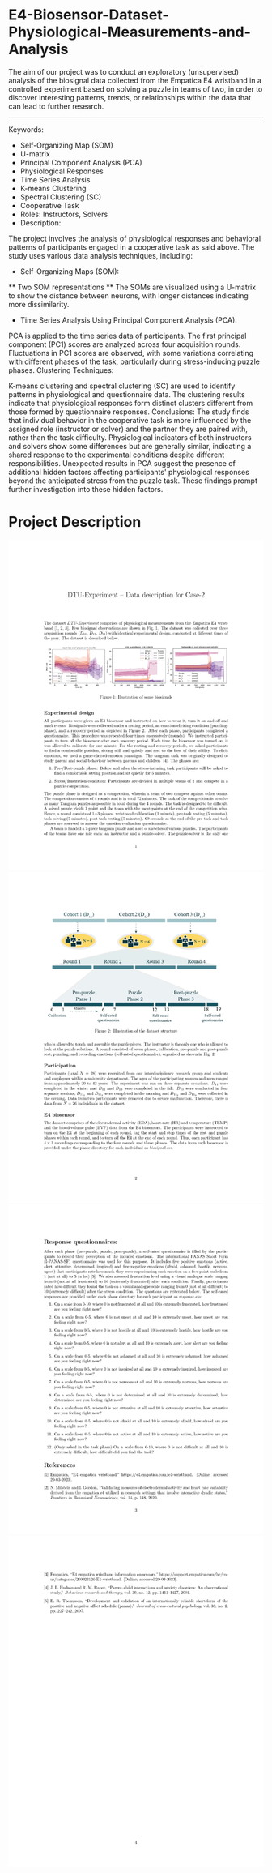 # E4-Biosensor-Dataset-Physiological-Measurements-and-Analysis
The aim of our project was to conduct an exploratory (unsupervised) analysis of the biosignal data collected from the Empatica E4 wristband in a controlled experiment based on solving a puzzle in teams of two, in order to discover interesting patterns, trends, or relationships within the data that can lead to further research.

-------------------------------------
Keywords:
* Self-Organizing Map (SOM)
* U-matrix
* Principal Component Analysis (PCA)
* Physiological Responses
* Time Series Analysis
* K-means Clustering
* Spectral Clustering (SC)
* Cooperative Task
* Roles: Instructors, Solvers
* Description:

The project involves the analysis of physiological responses and behavioral patterns of participants engaged in a cooperative task as said above. The study uses various data analysis techniques, including:

* Self-Organizing Maps (SOM):

** Two SOM representations
** The SOMs are visualized using a U-matrix to show the distance between neurons, with longer distances indicating more dissimilarity.

* Time Series Analysis Using Principal Component Analysis (PCA):

PCA is applied to the time series data of participants.
The first principal component (PC1) scores are analyzed across four acquisition rounds.
Fluctuations in PC1 scores are observed, with some variations correlating with different phases of the task, particularly during stress-inducing puzzle phases.
Clustering Techniques:

K-means clustering and spectral clustering (SC) are used to identify patterns in physiological and questionnaire data.
The clustering results indicate that physiological responses form distinct clusters different from those formed by questionnaire responses.
Conclusions:
The study finds that individual behavior in the cooperative task is more influenced by the assigned role (instructor or solver) and the partner they are paired with, rather than the task difficulty.
Physiological indicators of both instructors and solvers show some differences but are generally similar, indicating a shared response to the experimental conditions despite different responsibilities.
Unexpected results in PCA suggest the presence of additional hidden factors affecting participants' physiological responses beyond the anticipated stress from the puzzle task. These findings prompt further investigation into these hidden factors.







# Project Description

![Page 1](images/case2_data_description_page-0001.jpg)
![Page 2](images/case2_data_description_page-0002.jpg)
![Page 3](images/case2_data_description_page-0003.jpg)
![Page 4](images/case2_data_description_page-0004.jpg)
